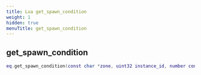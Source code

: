 ```yaml
---
title: Lua get_spawn_condition
weight: 1
hidden: true
menuTitle: get_spawn_condition
---
```

## get_spawn_condition
```lua
eq.get_spawn_condition(const char *zone, uint32 instance_id, number condition_id) -- int
```